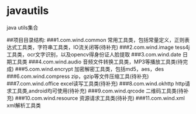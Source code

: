 # javautils
java utils集合

##项目目录结构:
###1.com.wind.common
常用工具类，包括常量定义，正则表达式工具类，字符串工具类，IO流关闭等(待补充)
###2.com.wind.image
tess4j工具类，ocr文字识别，以及opencv得身份证人脸提取
###3.com.wind.date
日期工具类
###4.com.wind.audio
音频文件转换工具类，MP3等播放工具类(待完成)
###5.com.wind.encrypt
加密解密工具类，包括md5，aes，des
###6.com.wind.compress
zip，gzip等文件压缩工具(待补充)
###7.com.wind.office
excel读写工具类(待补充)
###8.com.wind.okhttp
http请求工具类,android均可使用(待补充)
###9.com.wind.qrcode
二维码工具类(待补充)
###10.com.wind.resource
资源请求工具类(待补充)
###11.com.wind.xml
xml解析工具类



